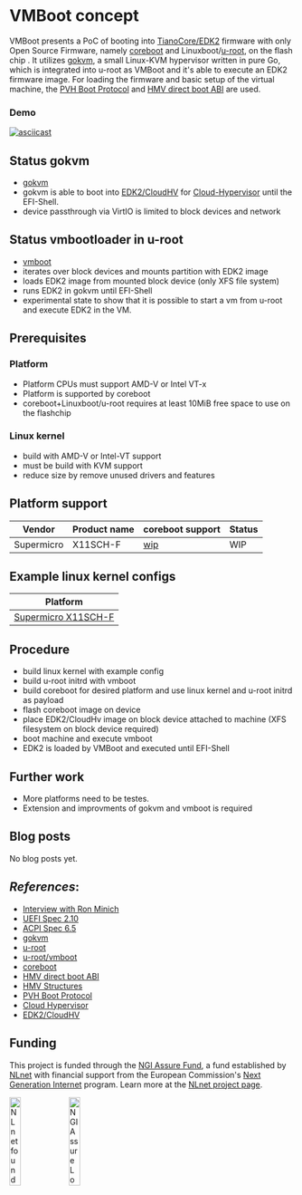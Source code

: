 # VMBoot concept

VMBoot presents a PoC of booting into [TianoCore/EDK2](https://github.com/tianocore/edk2) firmware with only Open Source Firmware, namely [coreboot](https://www.coreboot.org/) and Linuxboot/[u-root](https://u-root.org/), on the flash chip .
It utilizes [gokvm](https://github.com/bobuhiro11/gokvm), a small Linux-KVM hypervisor written in pure Go, which is integrated into u-root as VMBoot and it's able to execute an EDK2 firmware image.
For loading the firmware and basic setup of the virtual machine, the [PVH Boot Protocol](https://github.com/mirage/xen/blob/master/docs/misc/pvh.markdown) and [HMV direct boot ABI](https://github.com/mirage/xen/blob/master/docs/misc/hvmlite.markdown) are used.

### Demo
[![asciicast](https://asciinema.org/a/785rLfVhSdpnGsfY13fIJi5ke.svg)](https://asciinema.org/a/785rLfVhSdpnGsfY13fIJi5ke)

## Status gokvm
 - [gokvm](https://github.com/bobuhiro11/gokvm)
 - gokvm is able to boot into [EDK2/CloudHV](https://github.com/cloud-hypervisor/edk2/tree/ch) for [Cloud-Hypervisor](https://github.com/cloud-hypervisor/cloud-hypervisor) until the EFI-Shell.
 - device passthrough via VirtIO is limited to block devices and network

## Status vmbootloader in u-root
 - [vmboot](https://github.com/u-root/u-root/tree/main/cmds/exp/vmboot)
 - iterates over block devices and mounts partition with EDK2 image
 - loads EDK2 image from mounted block device (only XFS file system)
 - runs EDK2 in gokvm until EFI-Shell
 - experimental state to show that it is possible to start a vm from u-root and execute EDK2 in the VM.

## Prerequisites
### Platform
- Platform CPUs must support AMD-V or Intel VT-x
- Platform is supported by coreboot
- coreboot+Linuxboot/u-root requires at least 10MiB free space to use on the flashchip

### Linux kernel
- build with AMD-V or Intel-VT support
- must be build with KVM support
- reduce size by remove unused drivers and features

## Platform support

Vendor | Product name | coreboot support | Status |
|------|--------------|-----------|---------------|
| Supermicro | X11SCH-F | [wip](https://review.coreboot.org/c/coreboot/+/37441) | WIP  |

## Example linux kernel configs
|Platform|
|--------|
| [Supermicro X11SCH-F](./platforms/supermicro/x11sch-f/linux_intel.config)|

## Procedure
- build linux kernel with example config
- build u-root initrd with vmboot
- build coreboot for desired platform and use linux kernel and u-root initrd as payload
- flash coreboot image on device
- place EDK2/CloudHv image on block device attached to machine (XFS filesystem on block device required)
- boot machine and execute vmboot
- EDK2 is loaded by VMBoot and executed until EFI-Shell

## Further work
 - More platforms need to be testes.
 - Extension and improvments of gokvm and vmboot is required

## Blog posts
No blog posts yet.

## _References_:

- [Interview with Ron Minich](https://archive.fosdem.org/2007/interview/ronald+g+minnich.html)
- [UEFI Spec 2.10](https://uefi.org/sites/default/files/resources/UEFI_Spec_2_10_Aug29.pdf)
- [ACPI Spec 6.5](https://uefi.org/sites/default/files/resources/ACPI_Spec_6_5_Aug29.pdf)
- [gokvm](https://github.com/bobuhiro11/gokvm)
- [u-root](https://github.com/u-root/u-root)
- [u-root/vmboot](https://github.com/u-root/u-root/tree/main/cmds/exp/vmboot)
- [coreboot](https://www.coreboot.org/)
- [HMV direct boot ABI](https://github.com/mirage/xen/blob/master/docs/misc/hvmlite.markdown)
- [HMV Structures](https://github.com/torvalds/linux/blob/master/include/xen/interface/hvm/start_info.h)
- [PVH Boot Protocol](https://github.com/mirage/xen/blob/master/docs/misc/pvh.markdown)
- [Cloud Hypervisor](https://github.com/cloud-hypervisor/cloud-hypervisor)
- [EDK2/CloudHV](https://github.com/cloud-hypervisor/edk2/tree/ch)


## Funding

This project is funded through the [NGI Assure Fund](https://nlnet.nl/assure), a fund established by [NLnet](https://nlnet.nl) with financial support from the European Commission's [Next Generation Internet](https://ngi.eu) program. Learn more at the [NLnet project page](https://nlnet.nl/project/UEFI-isolation).

[<img src="https://nlnet.nl/logo/banner.png" alt="NLnet foundation logo" width="20%" />](https://nlnet.nl)
[<img src="https://nlnet.nl/image/logos/NGIAssure_tag.svg" alt="NGI Assure Logo" width="20%" />](https://nlnet.nl/assure)